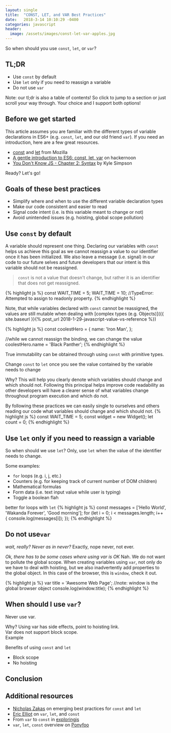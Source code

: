 ```yaml
---
layout: single
title:  "CONST, LET, and VAR Best Practices"
date:   2018-3-14 10:10:29 -0400
categories: javascript
header:
  image: /assets/images/const-let-var-apples.jpg
---
```

So when should you use `const`, `let`, or `var`?

## TL;DR
- Use `const` by default  
- Use `let` only if you need to reassign a variable  
- Do not use `var`

Note: our tl;dr is also a table of contents!  So click to jump to a section or just scroll your way through.  Your choice and I support both options!

## Before we get started
This article assumes you are familiar with the different types of variable declarations in ES6+ (e.g. `const`, `let`, and our old friend `var`).  If you need an introduction, here are a few great resources.
- [const](https://developer.mozilla.org/en-US/docs/Web/JavaScript/Reference/Statements/const) and [let](https://developer.mozilla.org/en-US/docs/Web/JavaScript/Reference/Statements/let) from Mozilla
- [A gentle introduction to ES6: const, let, var](https://hackernoon.com/js-var-let-or-const-67e51dbb716f) on hackernoon
- [You Don't Know JS - Chapter 2: Syntax](https://github.com/getify/You-Dont-Know-JS/blob/master/es6%20%26%20beyond/ch2.md) by Kyle Simpson

Ready?  Let's go!


## Goals of these best practices
- Simplify where and when to use the different variable declaration types
- Make our code consistent and easier to read
- Signal code intent (i.e. is this variable meant to change or not)
- Avoid unintended issues (e.g. hoisting, global scope pollution)


## Use `const` by default
A variable should represent one thing. Declaring our variables with `const` helps us achieve this goal as we cannot reassign a value to our identifier once it has been initialized. We also leave a message (i.e. signal) in our code to our future selves and future developers that our intent is this variable should not be reassigned.

> `const` is not a value that doesn't change, but rather it is an identifier that does not get reassigned.

{% highlight js %}
const WAIT_TIME = 5;
WAIT_TIME = 10; //TypeError: Attempted to assign to readonly property.
{% endhighlight %}


Note, that while variables declared with `const` cannot be reassigned, the values are still mutable when dealing with [complex types (e.g. Objects)]({{ site.baseurl }}{% post_url 2018-1-29-javascript-value-vs-reference %})

{% highlight js %}
const coolestHero = {
  name: 'Iron Man',
};

//while we cannot reassign the binding, we can change the value
coolestHero.name = 'Black Panther';
{% endhighlight %}

True immutability can be obtained through using `const` with primitive types.

Change `const` to `let` once you see the value contained by the variable needs to change

Why? This will help you clearly denote which variables should change and which should not.  Following this principal helps improve code readability as other developers will have a clearer sense of what variables change throughout program execution and which do not.

By following these practices we can easily single to ourselves and others reading our code what variables should change and which should not.
{% highlight js %}
const WAIT_TIME = 5;
const widget = new Widget();
let count = 0;
{% endhighlight %}


## Use `let` only if you need to reassign a variable  
So when should we use `let`? Only, use `let` when the value of the identifier needs to change.  

Some examples:
- `for` loops (e.g. i, j, etc.)
- Counters (e.g. for keeping track of current number of DOM children)
- Mathematical formulas
- Form data (i.e. text input value while user is typing)
- Toggle a boolean flah

better for loops with `let`
{% highlight js %}
const messages = ['Hello World', 'Wakanda Forever', 'Good morning'];
for (let i = 0; i < messages.length; i++ {
  console.log(messages[i]);
});
{% endhighlight %}

## Do not use`var`

*wait, really? Never as in never?*
Exactly, nope never, not ever.

*Ok, there has to be some cases where using var is OK*
Nah. We do not want to pollute the global scope. When creating variables using `var`, not only do we have to deal with hoisting, but we also inadvertently add properties to the global object. In this case of the browser, this is `window`, check it out.

{% highlight js %}
var title = 'Awesome Web Page';
//note: window is the global browser object
console.log(window.title);
{% endhighlight %}

## When should I use `var`?
Never use var.  

Why?
Using var has side effects, point to hoisting link.  
Var does not support block scope.  
Example

Benefits of using `const` and `let`
- Block scope
- No hoisting

## Conclusion

## Additional resources
- [Nicholas Zakas](https://leanpub.com/understandinges6/read#leanpub-auto-emerging-best-practices-for-block-bindings) on emerging best practices for `const` and `let`
- [Eric Elliot](https://medium.com/javascript-scene/javascript-es6-var-let-or-const-ba58b8dcde75) on `var`, `let`, and `const`
- From `var` to `const` in [exploringjs](http://exploringjs.com/es6/ch_core-features.html#sec_from-var-to-const)
- `var`, `let`, `const` overview on [Ponyfoo](https://ponyfoo.com/articles/var-let-const)
